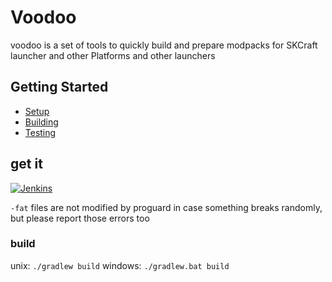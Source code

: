 # Voodoo

voodoo is a set of tools to quickly build and prepare modpacks for SKCraft launcher and other Platforms
and other launchers

## Getting Started

- [Setup](setup)
- [Building](building)
- [Testing](testing)

## get it

[![Jenkins](https://img.shields.io/jenkins/s/https/ci.elytradev.com/job/elytra/job/Voodoo/job/master.svg?style=for-the-badge&label=Jenkins%20Build)](https://ci.elytradev.com/job/elytra/job/Voodoo/job/master/lastSuccessfulBuild/)

`-fat` files are not modified by proguard in case something breaks randomly, \
but please report those errors too

### build


unix: `./gradlew build`
windows: `./gradlew.bat build`